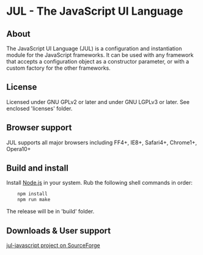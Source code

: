 JUL - The JavaScript UI Language
================================

About
-----

The JavaScript UI Language (JUL) is a configuration and instantiation module 
for the JavaScript frameworks.
It can be used with any framework that accepts a configuration object 
as a constructor parameter, or with a custom factory for the other frameworks.

License
-------
 
 Licensed under GNU GPLv2 or later and under GNU LGPLv3 or later. See enclosed 'licenses' folder.
 
Browser support
---------------

JUL supports all major browsers including FF4+, IE8+, Safari4+, Chrome1+, Opera10+ 

Build and install
-----------------

Install [Node.js](https://nodejs.org/) in your system.
Rub the following shell commands in order:

``` bash
	npm install
	npm run make
```
The release will be in 'build' folder.

Downloads & User support
------------------------

[jul-javascript project on SourceForge](http://sourceforge.net/projects/jul-javascript/)

